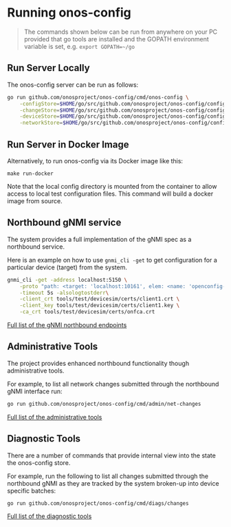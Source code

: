 # Running onos-config 

> The commands shown below can be run from anywhere on your PC provided that go tools are installed
> and the GOPATH environment variable is set, e.g. `export GOPATH=~/go`

## Run Server Locally
The onos-config server can be run as follows:
```bash
go run github.com/onosproject/onos-config/cmd/onos-config \
    -configStore=$HOME/go/src/github.com/onosproject/onos-config/configs/configStore-sample.json \
    -changeStore=$HOME/go/src/github.com/onosproject/onos-config/configs/changeStore-sample.json \
    -deviceStore=$HOME/go/src/github.com/onosproject/onos-config/configs/deviceStore-sample.json \
    -networkStore=$HOME/go/src/github.com/onosproject/onos-config/configs/networkStore-sample.json
```

## Run Server in Docker Image
Alternatively, to run onos-config via its Docker image like this:
```
make run-docker
```
Note that the local config directory is mounted from the container to allow access to local
test configuration files. This command will build a docker image from source.

## Northbound gNMI service
The system provides a full implementation of the gNMI spec as a northbound service.

Here is an example on how to use `gnmi_cli -get` to get configuration for a particular device (target) from the system.
```bash
gnmi_cli -get -address localhost:5150 \
    -proto "path: <target: 'localhost:10161', elem: <name: 'openconfig-system:system'> elem:<name:'config'> elem: <name: 'motd-banner'>>" \
    -timeout 5s -alsologtostderr\
    -client_crt tools/test/devicesim/certs/client1.crt \
    -client_key tools/test/devicesim/certs/client1.key \
    -ca_crt tools/test/devicesim/certs/onfca.crt
```
[Full list of the gNMI northbound endpoints](gnmi.md)

## Administrative Tools
The project provides enhanced northbound functionality though administrative tools.

For example, to list all network changes submitted through the northbound gNMI interface run:
```bash
go run github.com/onosproject/onos-config/cmd/admin/net-changes
```

[Full list of the administrative tools](admin.md)

## Diagnostic Tools
There are a number of commands that provide internal view into the state the onos-config store.

For example, run the following to list all changes submitted through the northbound gNMI 
as they are tracked by the system broken-up into device specific batches:
```bash
go run github.com/onosproject/onos-config/cmd/diags/changes
```

[Full list of the diagnostic tools](diags.md)
